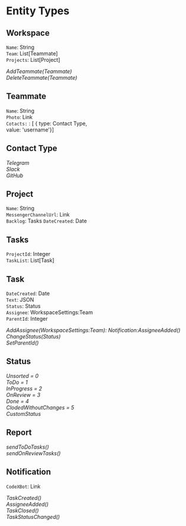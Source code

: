 # Entity Types

## Workspace

`Name`: String  
`Team`: List[Teammate]  
`Projects`: List[Project]

*AddTeammate(Teammate)*  
*DeleteTeammate(Teammate)*

## Teammate

`Name`: String  
`Photo`: Link  
`Cotacts:` : [ { type: Contact Type,  
value: 'username'}]

## Contact Type

*Telegram*  
*Slack*  
*GitHub*

## Project

`Name`: String  
`MessengerChannelUrl`: Link  
`Backlog`: Tasks
`DateCreated`: Date


## Tasks

`ProjectId`: Integer  
`TaskList`: List[Task]  

## Task

`DateCreated`: Date  
`Text`: JSON  
`Status`: Status  
`Assignee`: WorkspaceSettings:Team  
`ParentId`: Integer

*AddAssignee(WorkspaceSettings:Team): Notification:AssigneeAdded()*  
*ChangeStatus(Status)*  
*SetParentId()*

## Status

*Unsorted = 0*  
*ToDo = 1*  
*InProgress = 2*  
*OnReview = 3*  
*Done = 4*  
*ClodedWithoutChanges = 5*  
*CustomStatus*

## Report

*sendToDoTasks()*  
*sendOnReviewTasks()*

## Notification

`CodeXBot`: Link

*TaskCreated()*  
*AssigneeAdded()*  
*TaskClosed()*  
*TaskStatusChanged()*